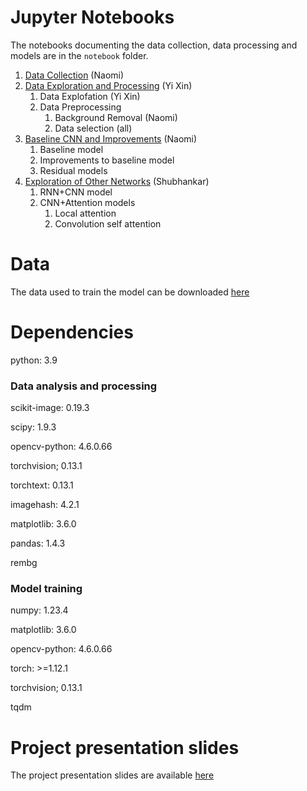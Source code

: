 # Jupyter Notebooks
The notebooks documenting the data collection, data processing and models are in the `notebook` folder.
1. [Data Collection](notebooks/01_Data_Collection.ipynb) (Naomi)
1. [Data Exploration and Processing](notebooks/02_DataExploration_PreProcessing.ipynb) (Yi Xin)
   1. Data Explofation (Yi Xin)
   1. Data Preprocessing
       1. Background Removal (Naomi)
       1. Data selection (all)
1. [Baseline CNN and Improvements](notebooks/03_Baseline_CNN_Model_and_Improvements.ipynb) (Naomi)
    1. Baseline model
    1. Improvements to baseline model
    1. Residual models
1. [Exploration of Other Networks](notebooks/04_Product_Classification_Other_Networks.ipynb) (Shubhankar)
    1. RNN+CNN model
    1. CNN+Attention models
        1. Local attention
        1. Convolution self attention

# Data
The data used to train the model can be downloaded [here](https://drive.google.com/file/d/1RYb41Mv_mrc_OJFIGvVT_6aTwVV_xngu/view)

# Dependencies
python: 3.9
### Data analysis and processing
scikit-image: 0.19.3

scipy: 1.9.3

opencv-python: 4.6.0.66

torchvision; 0.13.1

torchtext: 0.13.1

imagehash: 4.2.1

matplotlib: 3.6.0

pandas: 1.4.3

rembg

### Model training
numpy: 1.23.4

matplotlib: 3.6.0

opencv-python: 4.6.0.66

torch: >=1.12.1

torchvision; 0.13.1

tqdm

# Project presentation slides
The project presentation slides are available [here](https://docs.google.com/presentation/d/1b8Es7fiMq1eboXorrhPrG-Z0ZjGAQXvEiPhqHJn_nnA/edit?usp=sharing)
